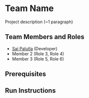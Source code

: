 # Team Name

Project description (~1 paragraph)

## Team Members and Roles

* [Sai Palutla](https://github.com/palutlan/CIS641-HW2-PALUTLA) (Developer)
* Member 2 (Role 3, Role 4)
* Member 3 (Role 5, Role 6)

## Prerequisites

## Run Instructions
